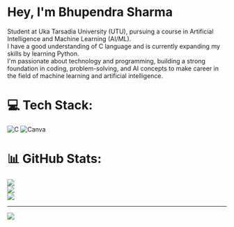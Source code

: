 # Hey, I'm Bhupendra Sharma

Student at Uka Tarsadia University (UTU), pursuing a course in Artificial Intelligence and Machine Learning (AI/ML).<br/>
I have a good understanding of C language and is currently expanding my skills by learning Python.<br/>
I'm passionate about technology and programming, building a strong foundation in coding, problem-solving, and AI concepts to make career in the field of machine learning and artificial intelligence.<br/>


# 💻 Tech Stack:
![C](https://img.shields.io/badge/c-%2300599C.svg?style=for-the-badge&logo=c&logoColor=white) ![Canva](https://img.shields.io/badge/Canva-%2300C4CC.svg?style=for-the-badge&logo=Canva&logoColor=white)
# 📊 GitHub Stats:
![](https://github-readme-stats.vercel.app/api?username=Bhupendra-06-Sharma&theme=radical&hide_border=false&include_all_commits=false&count_private=false)<br/>
![](https://nirzak-streak-stats.vercel.app/?user=Bhupendra-06-Sharma&theme=radical&hide_border=false)<br/>
![](https://github-readme-stats.vercel.app/api/top-langs/?username=Bhupendra-06-Sharma&theme=radical&hide_border=false&include_all_commits=false&count_private=false&layout=compact)

---
[![](https://visitcount.itsvg.in/api?id=Bhupendra-06-Sharma&icon=2&color=0)](https://visitcount.itsvg.in)

<!-- Proudly created with GPRM ( https://gprm.itsvg.in ) -->
